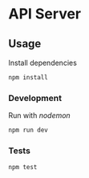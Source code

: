 # API Server

## Usage

Install dependencies

```sh
npm install
```

### Development

Run with *nodemon*

```sh
npm run dev
```

### Tests

```sh
npm test
```
